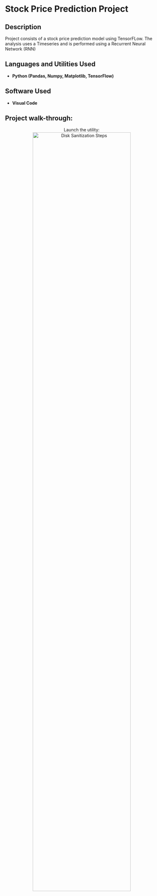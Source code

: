 <h1>Stock Price Prediction Project</h1>

<h2>Description</h2>
Project consists of a stock price prediction model using TensorFLow. The analysis uses a Timeseries and is performed using a Recurrent Neural Network (RNN)
<br />


<h2>Languages and Utilities Used</h2>

- <b>Python (Pandas, Numpy, Matplotlib, TensorFlow)</b> 


<h2>Software Used </h2>

- <b>Visual Code</b> 

<h2>Project walk-through:</h2>

<p align="center">
Launch the utility: <br/>
<img src="https://i.imgur.com/62TgaWL.png" height="80%" width="80%" alt="Disk Sanitization Steps"/>
<br />
<br />


<!--
 ```diff
- text in red
+ text in green
! text in orange
# text in gray
@@ text in purple (and bold)@@
```
--!>
